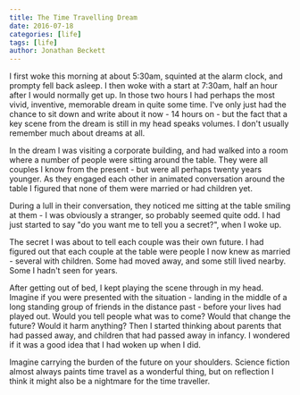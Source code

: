```yaml
---
title: The Time Travelling Dream
date: 2016-07-18
categories: [life]
tags: [life]
author: Jonathan Beckett
---
```


I first woke this morning at about 5:30am, squinted at the alarm clock, and prompty fell back asleep. I then woke with a start at 7:30am, half an hour after I would normally get up. In those two hours I had perhaps the most vivid, inventive, memorable dream in quite some time. I've only just had the chance to sit down and write about it now - 14 hours on - but the fact that a key scene from the dream is still in my head speaks volumes. I don't usually remember much about dreams at all.

In the dream I was visiting a corporate building, and had walked into a room where a number of people were sitting around the table. They were all couples I know from the present - but were all perhaps twenty years younger. As they engaged each other in animated conversation around the table I figured that none of them were married or had children yet.

During a lull in their conversation, they noticed me sitting at the table smiling at them - I was obviously a stranger, so probably seemed quite odd. I had just started to say "do you want me to tell you a secret?", when I woke up.

The secret I was about to tell each couple was their own future. I had figured out that each couple at the table were people I now knew as married - several with children. Some had moved away, and some still lived nearby. Some I hadn't seen for years.

After getting out of bed, I kept playing the scene through in my head. Imagine if you were presented with the situation - landing in the middle of a long standing group of friends in the distance past - before your lives had played out. Would you tell people what was to come? Would that change the future? Would it harm anything? Then I started thinking about parents that had passed away, and children that had passed away in infancy. I wondered if it was a good idea that I had woken up when I did.

Imagine carrying the burden of the future on your shoulders. Science fiction almost always paints time travel as a wonderful thing, but on reflection I think it might also be a nightmare for the time traveller.